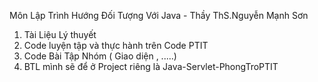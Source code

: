 Môn Lập Trình Hướng Đối Tượng Với Java - Thầy ThS.Nguyễn Mạnh Sơn 
1. Tài Liệu Lý thuyết
2. Code luyện tập và thực hành trên Code PTIT
3. Code Bài Tập Nhóm ( Giao diện , .....)
4. BTL mình sẽ để ở Project riêng là Java-Servlet-PhongTroPTIT
